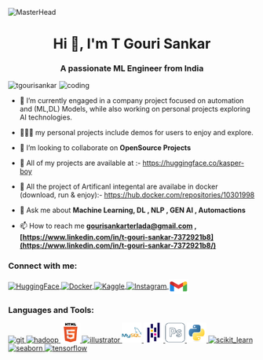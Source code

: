 ![MasterHead](https://www.devteam.space/wp-content/uploads/2019/08/AI-Development-lifecycle.jpg)
<h1 align="center">Hi 👋, I'm T Gouri Sankar</h1>
<h3 align="center">A passionate ML Engineer from India</h3>
<img align="right" alt="coding" width="400" src="https://c.tenor.com/BqbIhT4Mb7cAAAAd/programmer-rounded-edges.gif"
<p align="left"> <img src="https://komarev.com/ghpvc/?username=tgourisankar&label=Profile%20views&color=0e75b6&style=flat" alt="tgourisankar" /> </p>

- 🔭 I’m currently engaged in a company project focused on automation and (ML,DL) Models, while also working on personal projects exploring AI technologies.

- 👨🏻‍💻 my personal projects include demos for users to enjoy and explore.

- 👯 I’m looking to collaborate on **OpenSource Projects**

- 🤗 All of my projects are available at :- https://huggingface.co/kasper-boy

- 🐋 All the project of Artificanl integental are availabe in docker (download, run & enjoy):- https://hub.docker.com/repositories/10301998

- 💬 Ask me about **Machine Learning, DL , NLP , GEN AI , Automactions**

- 📫 How to reach me **gourisankarterlada@gmail.com , [https://www.linkedin.com/in/t-gouri-sankar-7372921b8](https://www.linkedin.com/in/t-gouri-sankar-7372921b8/)**

<h3 align="left">Connect with me:</h3>
<p align="left">
  <a href="https://huggingface.co/kasper-boy" target="_blank">
    <img align="center" src="https://huggingface.co/datasets/huggingface/brand-assets/resolve/main/hf-logo.svg" alt="HuggingFace" height="30" width="40" />
  </a>
  <a href="https://hub.docker.com/u/10301998" target="_blank">
    <img align="center" src="https://raw.githubusercontent.com/rahuldkjain/github-profile-readme-generator/master/src/images/icons/Social/docker.svg" alt="Docker" height="30" width="40" />
  </a>
  <a href="https://kaggle.com/tgourisankar" target="_blank">
    <img align="center" src="https://raw.githubusercontent.com/rahuldkjain/github-profile-readme-generator/master/src/images/icons/Social/kaggle.svg" alt="Kaggle" height="30" width="40" />
  </a>
  <a href="https://instagram.com/_b_o_n_f_i_r_e_" target="_blank">
    <img align="center" src="https://raw.githubusercontent.com/rahuldkjain/github-profile-readme-generator/master/src/images/icons/Social/instagram.svg" alt="Instagram" height="30" width="40" />
  </a>
  <a href="mailto:gourisankarterlada@gmail.com" target="_blank">
    <img align="center" src="https://raw.githubusercontent.com/rahuldkjain/github-profile-readme-generator/master/src/images/icons/Social/gmail.svg" alt="Gmail" height="30" width="40" />
  </a>
</p>



<h3 align="left">Languages and Tools:</h3>
<p align="left"> <a href="https://git-scm.com/" target="_blank" rel="noreferrer"> <img src="https://www.vectorlogo.zone/logos/git-scm/git-scm-icon.svg" alt="git" width="40" height="40"/> </a> <a href="https://hadoop.apache.org/" target="_blank" rel="noreferrer"> <img src="https://www.vectorlogo.zone/logos/apache_hadoop/apache_hadoop-icon.svg" alt="hadoop" width="40" height="40"/> </a> <a href="https://www.w3.org/html/" target="_blank" rel="noreferrer"> <img src="https://raw.githubusercontent.com/devicons/devicon/master/icons/html5/html5-original-wordmark.svg" alt="html5" width="40" height="40"/> </a> <a href="https://www.adobe.com/in/products/illustrator.html" target="_blank" rel="noreferrer"> <img src="https://www.vectorlogo.zone/logos/adobe_illustrator/adobe_illustrator-icon.svg" alt="illustrator" width="40" height="40"/> </a> <a href="https://www.mysql.com/" target="_blank" rel="noreferrer"> <img src="https://raw.githubusercontent.com/devicons/devicon/master/icons/mysql/mysql-original-wordmark.svg" alt="mysql" width="40" height="40"/> </a> <a href="https://pandas.pydata.org/" target="_blank" rel="noreferrer"> <img src="https://raw.githubusercontent.com/devicons/devicon/2ae2a900d2f041da66e950e4d48052658d850630/icons/pandas/pandas-original.svg" alt="pandas" width="40" height="40"/> </a> <a href="https://www.photoshop.com/en" target="_blank" rel="noreferrer"> <img src="https://raw.githubusercontent.com/devicons/devicon/master/icons/photoshop/photoshop-line.svg" alt="photoshop" width="40" height="40"/> </a> <a href="https://www.python.org" target="_blank" rel="noreferrer"> <img src="https://raw.githubusercontent.com/devicons/devicon/master/icons/python/python-original.svg" alt="python" width="40" height="40"/> </a> <a href="https://scikit-learn.org/" target="_blank" rel="noreferrer"> <img src="https://upload.wikimedia.org/wikipedia/commons/0/05/Scikit_learn_logo_small.svg" alt="scikit_learn" width="40" height="40"/> </a> <a href="https://seaborn.pydata.org/" target="_blank" rel="noreferrer"> <img src="https://seaborn.pydata.org/_images/logo-mark-lightbg.svg" alt="seaborn" width="40" height="40"/> </a> <a href="https://www.tensorflow.org" target="_blank" rel="noreferrer"> <img src="https://www.vectorlogo.zone/logos/tensorflow/tensorflow-icon.svg" alt="tensorflow" width="40" height="40"/> </a> </p>

